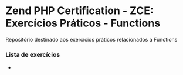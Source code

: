 # Zend PHP Certification - ZCE: Exercícios Práticos - Functions

Repositório destinado aos exercícios práticos relacionados a Functions

### Lista de exercícios
- 